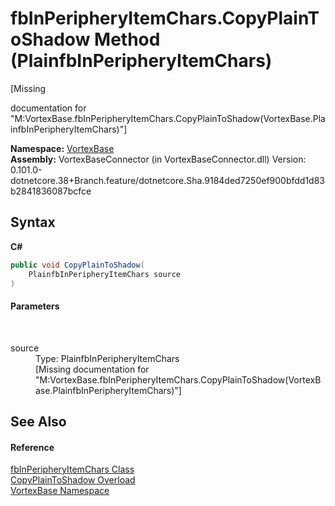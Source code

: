 # fbInPeripheryItemChars.CopyPlainToShadow Method (PlainfbInPeripheryItemChars)
 

\[Missing <summary> documentation for "M:VortexBase.fbInPeripheryItemChars.CopyPlainToShadow(VortexBase.PlainfbInPeripheryItemChars)"\]

**Namespace:**&nbsp;<a href="N_VortexBase.md">VortexBase</a><br />**Assembly:**&nbsp;VortexBaseConnector (in VortexBaseConnector.dll) Version: 0.101.0-dotnetcore.38+Branch.feature/dotnetcore.Sha.9184ded7250ef900bfdd1d83b2841836087bcfce

## Syntax

**C#**<br />
``` C#
public void CopyPlainToShadow(
	PlainfbInPeripheryItemChars source
)
```


#### Parameters
&nbsp;<dl><dt>source</dt><dd>Type: PlainfbInPeripheryItemChars<br />\[Missing <param name="source"/> documentation for "M:VortexBase.fbInPeripheryItemChars.CopyPlainToShadow(VortexBase.PlainfbInPeripheryItemChars)"\]</dd></dl>

## See Also


#### Reference
<a href="T_VortexBase_fbInPeripheryItemChars.md">fbInPeripheryItemChars Class</a><br /><a href="Overload_VortexBase_fbInPeripheryItemChars_CopyPlainToShadow.md">CopyPlainToShadow Overload</a><br /><a href="N_VortexBase.md">VortexBase Namespace</a><br />